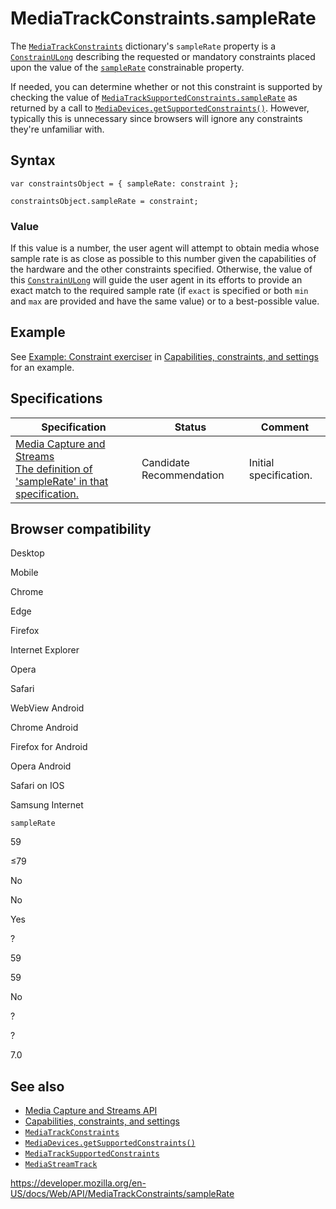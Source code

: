 # MediaTrackConstraints.sampleRate

The [`MediaTrackConstraints`](../mediatrackconstraints) dictionary's `sampleRate` property is a [`ConstrainULong`](../constrainulong) describing the requested or mandatory constraints placed upon the value of the [`sampleRate`](../mediatracksettings/samplerate) constrainable property.

If needed, you can determine whether or not this constraint is supported by checking the value of [`MediaTrackSupportedConstraints.sampleRate`](../mediatracksupportedconstraints/samplerate) as returned by a call to [`MediaDevices.getSupportedConstraints()`](../mediadevices/getsupportedconstraints). However, typically this is unnecessary since browsers will ignore any constraints they're unfamiliar with.

## Syntax

    var constraintsObject = { sampleRate: constraint };

    constraintsObject.sampleRate = constraint;

### Value

If this value is a number, the user agent will attempt to obtain media whose sample rate is as close as possible to this number given the capabilities of the hardware and the other constraints specified. Otherwise, the value of this [`ConstrainULong`](../constrainulong) will guide the user agent in its efforts to provide an exact match to the required sample rate (if `exact` is specified or both `min` and `max` are provided and have the same value) or to a best-possible value.

## Example

See [Example: Constraint exerciser](#) in [Capabilities, constraints, and settings](../media_streams_api/constraints) for an example.

## Specifications

<table><thead><tr class="header"><th>Specification</th><th>Status</th><th>Comment</th></tr></thead><tbody><tr class="odd"><td><a href="https://w3c.github.io/mediacapture-main/#dom-mediatrackconstraintset-samplerate">Media Capture and Streams<br />
<span class="small">The definition of 'sampleRate' in that specification.</span></a></td><td><span class="spec-cr">Candidate Recommendation</span></td><td>Initial specification.</td></tr></tbody></table>

## Browser compatibility

Desktop

Mobile

Chrome

Edge

Firefox

Internet Explorer

Opera

Safari

WebView Android

Chrome Android

Firefox for Android

Opera Android

Safari on IOS

Samsung Internet

`sampleRate`

59

≤79

No

No

Yes

?

59

59

No

?

?

7.0

## See also

- [Media Capture and Streams API](../media_streams_api)
- [Capabilities, constraints, and settings](../media_streams_api/constraints)
- [`MediaTrackConstraints`](../mediatrackconstraints)
- [`MediaDevices.getSupportedConstraints()`](../mediadevices/getsupportedconstraints)
- [`MediaTrackSupportedConstraints`](../mediatracksupportedconstraints)
- [`MediaStreamTrack`](../mediastreamtrack)

<a href="https://developer.mozilla.org/en-US/docs/Web/API/MediaTrackConstraints/sampleRate" class="_attribution-link">https://developer.mozilla.org/en-US/docs/Web/API/MediaTrackConstraints/sampleRate</a>
